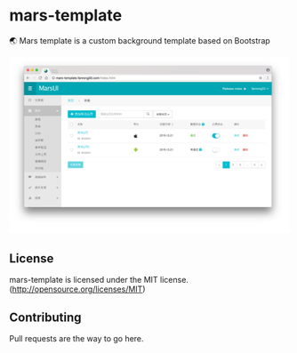 # mars-template
🌏 Mars template is a custom background template based on Bootstrap

![chi1](home/images/preview.png)

## License
mars-template is licensed under the MIT license. (http://opensource.org/licenses/MIT)

## Contributing
Pull requests are the way to go here.
